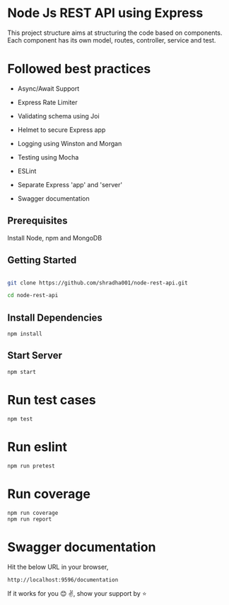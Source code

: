 # Node Js REST API using Express

This project structure aims at structuring the code based on components. Each component has its own model, routes, controller, service and test.

# Followed best practices

- Async/Await Support

- Express Rate Limiter

- Validating schema using Joi

- Helmet to secure Express app

- Logging using Winston and Morgan

- Testing using Mocha

- ESLint

- Separate Express 'app' and 'server'

- Swagger documentation

## Prerequisites

Install Node, npm and MongoDB

## Getting Started

```sh

git clone https://github.com/shradha001/node-rest-api.git

cd node-rest-api

```

## Install Dependencies

    npm install

## Start Server

    npm start

# Run test cases

    npm test

# Run eslint

    npm run pretest

# Run coverage

    npm run coverage
    npm run report

# Swagger documentation

Hit the below URL in your browser,

    http://localhost:9596/documentation

If it works for you 😊 ✌️, show your support by ⭐
